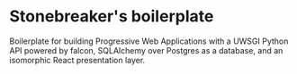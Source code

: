 # Stonebreaker's boilerplate

Boilerplate for building Progressive Web Applications with a UWSGI Python API
powered by falcon, SQLAlchemy over Postgres as a database, and an isomorphic 
React presentation layer.
